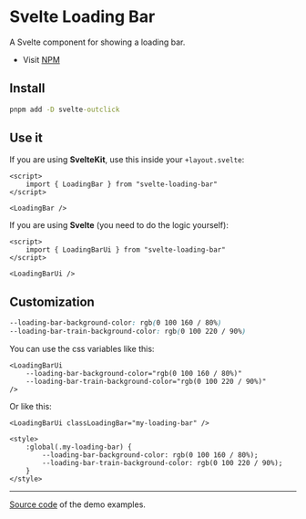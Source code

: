 # Svelte Loading Bar

A Svelte component for showing a loading bar.

- Visit [NPM](https://www.npmjs.com/package/svelte-loading-bar)

## Install

```cmd
pnpm add -D svelte-outclick
```

## Use it

If you are using **SvelteKit**, use this inside your `+layout.svelte`:

```svelte
<script>
	import { LoadingBar } from "svelte-loading-bar"
</script>

<LoadingBar />
```

If you are using **Svelte** (you need to do the logic yourself):

```svelte
<script>
	import { LoadingBarUi } from "svelte-loading-bar"
</script>

<LoadingBarUi />
```

## Customization

```css
--loading-bar-background-color: rgb(0 100 160 / 80%)
--loading-bar-train-background-color: rgb(0 100 220 / 90%)
```

You can use the css variables like this:

```svelte
<LoadingBarUi
	--loading-bar-background-color="rgb(0 100 160 / 80%)"
	--loading-bar-train-background-color="rgb(0 100 220 / 90%)"
/>
```

Or like this:

```svelte
<LoadingBarUi classLoadingBar="my-loading-bar" />

<style>
	:global(.my-loading-bar) {
		--loading-bar-background-color: rgb(0 100 160 / 80%);
		--loading-bar-train-background-color: rgb(0 100 220 / 90%);
	}
</style>
```

---

[Source code](/src/routes/%2Bpage.svelte) of the demo examples.
